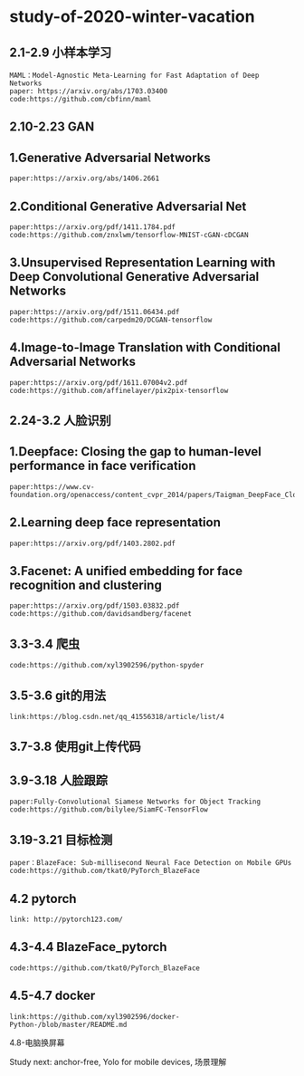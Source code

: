# study-of-2020-winter-vacation

2.1-2.9 小样本学习
----
    MAML：Model-Agnostic Meta-Learning for Fast Adaptation of Deep Networks
    paper: https://arxiv.org/abs/1703.03400
    code:https://github.com/cbfinn/maml


2.10-2.23 GAN
-----
## 1.Generative Adversarial Networks
    paper:https://arxiv.org/abs/1406.2661

## 2.Conditional Generative Adversarial Net
    paper:https://arxiv.org/pdf/1411.1784.pdf
    code:https://github.com/znxlwm/tensorflow-MNIST-cGAN-cDCGAN

## 3.Unsupervised Representation Learning with Deep Convolutional Generative Adversarial Networks 
    paper:https://arxiv.org/pdf/1511.06434.pdf
    code:https://github.com/carpedm20/DCGAN-tensorflow

## 4.Image-to-Image Translation with Conditional Adversarial Networks
    paper:https://arxiv.org/pdf/1611.07004v2.pdf
    code:https://github.com/affinelayer/pix2pix-tensorflow

2.24-3.2 人脸识别
----
## 1.Deepface: Closing the gap to human-level performance in face verification
    paper:https://www.cv-foundation.org/openaccess/content_cvpr_2014/papers/Taigman_DeepFace_Closing_the_2014_CVPR_paper.pdf

## 2.Learning deep face representation
    paper:https://arxiv.org/pdf/1403.2802.pdf

## 3.Facenet: A unified embedding for face recognition and clustering
    paper:https://arxiv.org/pdf/1503.03832.pdf
    code:https://github.com/davidsandberg/facenet
3.3-3.4 爬虫
---
    code:https://github.com/xyl3902596/python-spyder
3.5-3.6 git的用法
---
    link:https://blog.csdn.net/qq_41556318/article/list/4
3.7-3.8 使用git上传代码
---
3.9-3.18 人脸跟踪
----
    paper:Fully-Convolutional Siamese Networks for Object Tracking
    code:https://github.com/bilylee/SiamFC-TensorFlow
3.19-3.21 目标检测
----
    paper：BlazeFace: Sub-millisecond Neural Face Detection on Mobile GPUs
    code:https://github.com/tkat0/PyTorch_BlazeFace
4.2  pytorch
----
    link: http://pytorch123.com/
4.3-4.4  BlazeFace_pytorch
----
    code:https://github.com/tkat0/PyTorch_BlazeFace
4.5-4.7 docker
----
    link:https://github.com/xyl3902596/docker-Python-/blob/master/README.md
4.8-电脑换屏幕
    
Study next: anchor-free, Yolo for mobile devices, 场景理解
